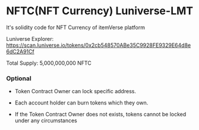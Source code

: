 # NFTC(NFT Currency) Luniverse-LMT

It's solidity code for NFT Currency of itemVerse platform

Luniverse Explorer: https://scan.luniverse.io/tokens/0x2cb548570ABe35C9928FE9329E64d8e6dC2A91Cf

Total Supply: 5,000,000,000 NFTC

### Optional

- Token Contract Owner can lock specific address.

- Each account holder can burn tokens which they own.

- If the Token Contract Owner does not exists, tokens cannot be locked under any circumstances